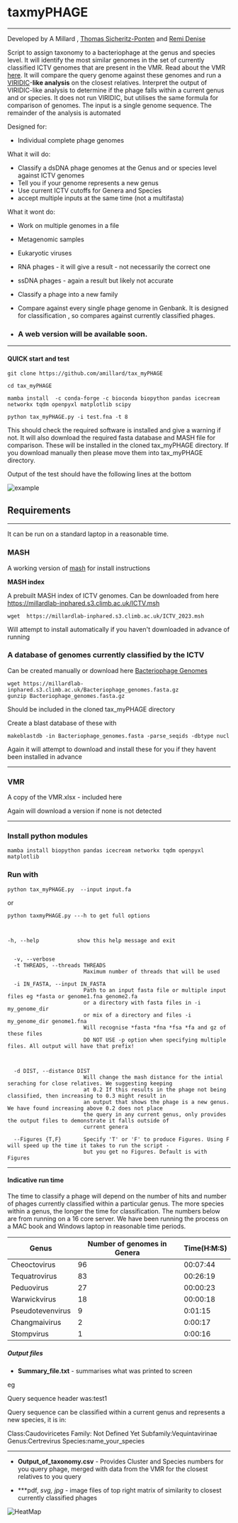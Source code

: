 # taxmyPHAGE

----------

Developed by A Millard , [Thomas Sicheritz-Ponten](https://github.com/tsp-kucbd) and [Remi Denise](https://github.com/rdenise)

Script to assign taxonomy to a bacteriophage at the genus and species level. It will identify the most similar genomes in the set of currently classified ICTV genomes that are present in the VMR. 
Read about the VMR [here](https://ictv.global/vmr). It will compare the query genome against these genomes and run a [VIRIDIC](https://doi.org/10.3390/v12111268)-**like analysis** on the closest relatives. Interpret the output of VIRIDIC-like analysis to determine if the phage falls within a current genus and or species. It does not run VIRIDIC, but utilises the same formula for comparison of genomes.  The input is a single genome sequence. The remainder of the analysis is automated 



Designed for:

- Individual complete phage genomes 

What it will do:

- Classify a dsDNA phage genomes at the Genus and or species level against ICTV genomes 
- Tell you if your genome represents a new genus 
- Use current ICTV cutoffs for Genera and Species 
- accept multiple inputs at the same time (not a multifasta)



What it wont do:
 
- Work on multiple  genomes in a file 
- Metagenomic samples 
- Eukaryotic viruses
- RNA phages - it will give a result - not necessarily the correct one 
- ssDNA phages - again a result but likely not accurate 
- Classify a phage into a new family 
- Compare against every single phage genome in Genbank. It is designed for classification , so compares against currently classified phages.


- ### A web version will be available soon. 

------

#### QUICK start and test


	git clone https://github.com/amillard/tax_myPHAGE

	cd tax_myPHAGE

	mamba install  -c conda-forge -c bioconda biopython pandas icecream networkx tqdm openpyxl matplotlib scipy

	python tax_myPHAGE.py -i test.fna -t 8 


This should check the required software is installed and give a warning if not. It will also download the required fasta database and MASH file for comparison. These will be installed in the cloned tax_myPHAGE directory. If you download manually then please move them into tax_myPHAGE  directory.


Output of the test should have the following lines at the bottom 

 ![example](/img/example_result1.jpg)





## Requirements 

----------

It can be run on a standard laptop in a reasonable time. 




### MASH  

A working version of [mash](https://mash.readthedocs.io/en/latest/) for install instructions


**MASH index**

A prebuilt MASH index of ICTV genomes. Can be downloaded from here https://millardlab-inphared.s3.climb.ac.uk/ICTV.msh

	wget  https://millardlab-inphared.s3.climb.ac.uk/ICTV_2023.msh

Will attempt to install automatically if you haven't downloaded in advance of running 


### **A database of genomes currently classified by the ICTV**

Can be created manually or download here [Bacteriophage Genomes](https://millardlab-inphared.s3.climb.ac.uk/Bacteriophage_genomes.fasta.gz)

	wget https://millardlab-inphared.s3.climb.ac.uk/Bacteriophage_genomes.fasta.gz
	gunzip Bacteriophage_genomes.fasta.gz

Should be included in the cloned tax_myPHAGE directory 



Create a blast database of these with 

	makeblastdb -in Bacteriophage_genomes.fasta -parse_seqids -dbtype nucl 


Again it will attempt to download and install these for you if they havent been installed in advance 

----------

### VMR


A copy of the VMR.xlsx - included here 

Again will download a version if none is not detected 



------

### Install python modules 


	mamba install biopython pandas icecream networkx tqdm openpyxl matplotlib





### Run with 

	python tax_myPHAGE.py  --input input.fa 

or 

	python taxmyPHAGE.py ---h to get full options 



	-h, --help            show this help message and exit


	  -v, --verbose
	  -t THREADS, --threads THREADS
	                        Maximum number of threads that will be used

	  -i IN_FASTA, --input IN_FASTA
	                        Path to an input fasta file or multiple input files eg *fasta or genome1.fna genome2.fa  
							or a directory with fasta files in -i my_genome_dir 
						    or mix of a directory and files -i my_genome_dir genome1.fna
							Will recognise *fasta *fna *fsa *fa and gz of these files 
							DO NOT USE -p option when specifying multiple files. All output will have that prefix!
							

	 
	  -d DIST, --distance DIST
	                        Will change the mash distance for the intial seraching for close relatives. We suggesting keeping
	                        at 0.2 If this results in the phage not being classified, then increasing to 0.3 might result in
	                        an output that shows the phage is a new genus. We have found increasing above 0.2 does not place
	                        the query in any current genus, only provides the output files to demonstrate it falls outside of
	                        current genera

	  --Figures {T,F}       Specify 'T' or 'F' to produce Figures. Using F will speed up the time it takes to run the script -
	                        but you get no Figures. Default is with Figures 


----------



#### Indicative run time  

The time to classify a phage will depend on the number of hits and number of phages currently classified within a particular genus. The more species within a genus, the longer the time for classification. The numbers below are from running on a 16 core server. We have been running the process on a MAC book and Windows laptop in reasonable time periods. 



| Genus | Number of genomes in Genera|Time(H:M:S)
| ------------- | ------------- |-------
|Cheoctovirus |96|00:07:44
|Tequatrovirus|83|00:26:19|
|Peduovirus |27|00:00:23|
|Warwickvirus|18|00:00:18|
|Pseudotevenvirus|9|0:01:15|
|Changmaivirus|2|0:00:17
|Stompvirus|1|0:00:16






##### Output files 


- **Summary_file.txt** - summarises what was printed to screen 


eg

Query sequence header was:test1 
	
	
Query sequence can be classified within a current genus and represents a new species, it is in:
	
Class:Caudoviricetes	Family: Not Defined Yet	Subfamily:Vequintavirinae	Genus:Certrevirus	Species:name_your_species

---------

- **Output_of_taxonomy.csv** - Provides Cluster and Species numbers for you query phage, merged with data from the VMR for the closest relatives to you query

- ***pdf, *svg, *jpg**  - image files of top right matrix of similarity to closest currently classified phages 



 ![HeatMap](/img/heatmap.jpg)
  
    
